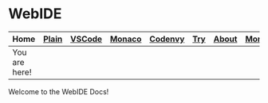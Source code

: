 # WebIDE

| Home | [Plain](PLAIN.md) | [VSCode](VSCODE.md) | [Monaco](MONACO.md) | [Codenvy](CODENVY.md) | [Try](../../index.html) | [About](ABOUT.md) | [More](MORE.md) |
|-------------------|-------------------|---------------------|---------------------|-----------------------|-----------------|-------------------|----------------|
| You are here!     |                   |                     |                     |                       |                 |                   |                |

Welcome to the WebIDE Docs!
